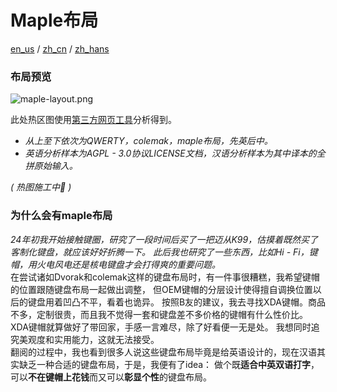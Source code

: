 # Maple布局

[en_us](https://github.com/Crimsonet/maple-layout/blob/main/readme/en_us.md) / [zh_cn](https://github.com/Crimsonet/maple-layout/blob/main/readme/zh_cn.md) / [zh_hans](https://github.com/Crimsonet/maple-layout/blob/main/README.md)

### 布局预览

![maple-layout.png](https://github.com/Crimsonet/Crimsonet/blob/main/maple-layout/maple-layout.png)

此处热区图使用[第三方网页工具](https://www.patrick-wied.at/projects/heatmap-keyboard/)分析得到。
- _从上至下依次为QWERTY，colemak，maple布局，先英后中。_
- _英语分析样本为AGPL - 3.0协议LICENSE文档，汉语分析样本为其中译本的全拼原始输入。_

_( 热图施工中🚧 )_

### 为什么会有maple布局

_24年初我开始接触键圈，研究了一段时间后买了一把迈从K99，估摸着既然买了客制化键盘，就应该好好折腾一下。
此后我也研究了一些东西，比如Hi - Fi，键帽，用火电风电还是核电键盘才会打得爽的重要问题。_    
在尝试诸如Dvorak和colemak这样的键盘布局时，有一件事很糟糕，我希望键帽的位置跟随键盘布局一起做出调整，
但OEM键帽的分层设计使得擅自调换位置以后的键盘用着凹凸不平，看着也诡异。
按照B友的建议，我去寻找XDA键帽。商品不多，定制很贵，而且我不觉得一套和键盘差不多价格的键帽有什么性价比。
XDA键帽就算做好了带回家，手感一言难尽，除了好看便一无是处。 我想同时追究美观度和实用能力，这就无法接受。  
翻阅的过程中，我也看到很多人说这些键盘布局毕竟是给英语设计的，现在汉语其实缺乏一种合适的键盘布局，于是，我便有了idea：
做个既**适合中英双语打字**，可以**不在键帽上花钱**而又可以**彰显个性**的键盘布局。